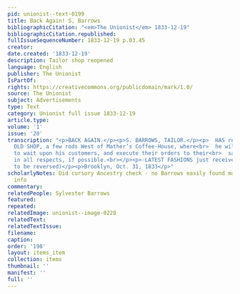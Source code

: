 ```yaml
---
pid: unionist--text-0199
title: Back Again! S, Barrows
bibliographicCitation: "<em>The Unionist</em> 1833-12-19"
bibliographicCitation.republished: 
fullIssueSequenceNumber: 1833-12-19 p.03.45
creator: 
date.created: '1833-12-19'
description: Tailor shop reopened
language: English
publisher: The Unionist
IsPartOf: 
rights: https://creativecommons.org/publicdomain/mark/1.0/
source: The Unionist
subject: Advertisements
type: Text
category: Unionist full issue 1833-12-19
article.type: 
volume: '1'
issue: '20'
transcription: "<p>BACK AGAIN.</p><p>S. BARROWS, TAILOR.</p><p>  HAS removed to his
  OLD SHOP, a few rods West of Mather’s Coffee-House, where<br>  he will be happy
  to wait upon his customers, and execute their orders to their<br>  satisfaction
  in all respects, if possible.<br></p><p>☞LATEST FASHIONS just received. ☞ (needs
  to be reversed)</p><p>Brooklyn, Oct. 31, 1833</p>"
scholarlyNotes: Did cursory Ancestry check - no Barrows easily found matching this
  info
commentary: 
relatedPeople: Sylvester Barrows
featured: 
repeated: 
relatedImage: unionist--image-0228
relatedText: 
relatedTextIssue: 
filename: 
caption: 
order: '198'
layout: items_item
collection: items
thumbnail: ''
manifest: ''
full: ''
---
```

